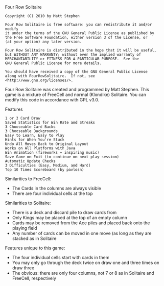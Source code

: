 Four Row Solitaire

    Copyright (C) 2010 by Matt Stephen

    Four Row Solitaire is free software: you can redistribute it and/or modify
    it under the terms of the GNU General Public License as published by
    the Free Software Foundation, either version 3 of the License, or
    (at your option) any later version.

    Four Row Solitaire is distributed in the hope that it will be useful,
    but WITHOUT ANY WARRANTY; without even the implied warranty of
    MERCHANTABILITY or FITNESS FOR A PARTICULAR PURPOSE.  See the
    GNU General Public License for more details.

    You should have received a copy of the GNU General Public License
    along with FourRowSolitaire.  If not, see <http://www.gnu.org/licenses/>.



Four Row Solitaire was created and programmed by Matt Stephen.
This game is a mixture of FreeCell and normal (Klondike) Solitaire.
You can modify this code in accordance with GPL v3.0.

Features

    1 or 3 Card Draw
    Saved Statistics for Win Rate and Streaks
    3 Chooseable Card Backs
    3 Chooseable Backgrounds
    Easy to Learn, Easy to Play
    Hints for When You're Stuck
    Undo All Moves Back to Original Layout
    Works on All Platforms with Java
    Win Animation (fireworks + inspiring music)
    Save Game on Exit (to continue on next play session)
    Automatic Update Checks
    3 Difficulties (Easy, Medium, and Hard)
    Top 10 Times Scoreboard (by pavlosn)

Similarities to FreeCell:

   - The Cards in the columns are always visible
   - There are four individual cells at the top

Similarities to Solitaire:

   - There is a deck and discard pile to draw cards from
   - Only Kings may be placed at the top of an empty column
   - Cards may be removed from the Ace piles and placed back onto the playing field
   - Any number of cards can be moved in one move (as long as they are stacked as in Solitaire

Features unique to this game:

   - The four individual cells start with cards in them
   - You may only go through the deck twice on draw one and three times on draw three
   - The obvious: there are only four columns, not 7 or 8 as in Solitaire and FreeCell, respectively
